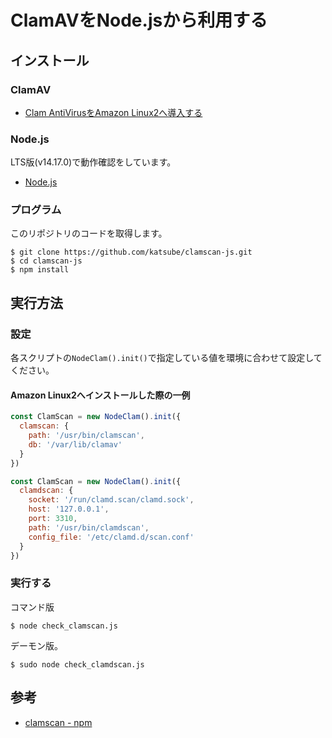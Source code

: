 # ClamAVをNode.jsから利用する

## インストール
### ClamAV
* [Clam AntiVirusをAmazon Linux2へ導入する
](https://blog.katsubemakito.net/aws/clam-antivirus-on-amazonlinux2)

### Node.js
LTS版(v14.17.0)で動作確認をしています。

* [Node.js](https://nodejs.org/ja/)

### プログラム
このリポジトリのコードを取得します。
```shellsession
$ git clone https://github.com/katsube/clamscan-js.git
$ cd clamscan-js
$ npm install
```

## 実行方法
### 設定
各スクリプトの`NodeClam().init()`で指定している値を環境に合わせて設定してください。

#### Amazon Linux2へインストールした際の一例
```javascript
const ClamScan = new NodeClam().init({
  clamscan: {
    path: '/usr/bin/clamscan',
    db: '/var/lib/clamav'
  }
})
```
```javascript
const ClamScan = new NodeClam().init({
  clamdscan: {
    socket: '/run/clamd.scan/clamd.sock',
    host: '127.0.0.1',
    port: 3310,
    path: '/usr/bin/clamdscan',
    config_file: '/etc/clamd.d/scan.conf'
  }
})
```

### 実行する
コマンド版
```shellsession
$ node check_clamscan.js
```

デーモン版。
```shellsession
$ sudo node check_clamdscan.js
```

## 参考
* [clamscan - npm](https://www.npmjs.com/package/clamscan)